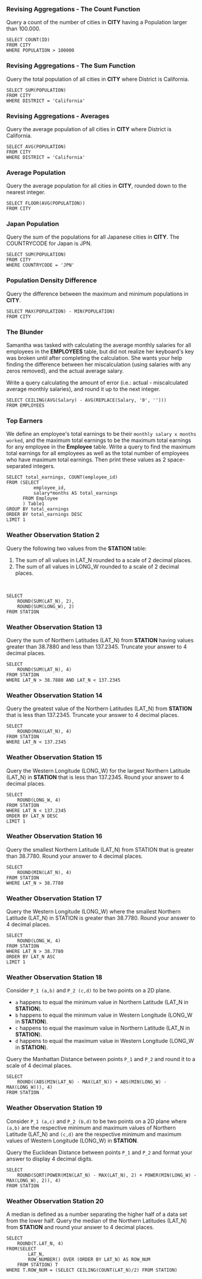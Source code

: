 ### Revising Aggregations - The Count Function

Query a count of the number of cities in **CITY** having a Population larger than 100.000.
<br>

    SELECT COUNT(ID)
    FROM CITY
    WHERE POPULATION > 100000

### Revising Aggregations - The Sum Function

Query the total population of all cities in **CITY** where District is California.
<br>

    SELECT SUM(POPULATION)
    FROM CITY
    WHERE DISTRICT = 'California'

### Revising Aggregations - Averages

Query the average population of all cities in **CITY** where District is California.
<br>

    SELECT AVG(POPULATION)
    FROM CITY
    WHERE DISTRICT = 'California'

### Average Population

Query the average population for all cities in **CITY**, rounded down to the nearest integer.
<br>

    SELECT FLOOR(AVG(POPULATION))
    FROM CITY

### Japan Population

Query the sum of the populations for all Japanese cities in **CITY**. The COUNTRYCODE for Japan is JPN.
<br>

    SELECT SUM(POPULATION)
    FROM CITY
    WHERE COUNTRYCODE = 'JPN'

### Population Density Difference

Query the difference between the maximum and minimum populations in **CITY**.
<br>

    SELECT MAX(POPULATION) - MIN(POPULATION)
    FROM CITY

### The Blunder

Samantha was tasked with calculating the average monthly salaries for all employees in the **EMPLOYEES** table, but did not realize her keyboard's  key was broken 
until after completing the calculation. She wants your help finding the difference between her miscalculation (using salaries with any zeros removed), and the actual 
average salary.

Write a query calculating the amount of error (i.e.: actual - miscalculated average monthly salaries), and round it up to the next integer.
<br>

    SELECT CEILING(AVG(Salary) - AVG(REPLACE(Salary, '0', '')))
    FROM EMPLOYEES

### Top Earners

We define an employee's total earnings to be their `monthly salary x months worked`, and the maximum total earnings to be the maximum total earnings for any employee
in the **Employee** table. Write a query to find the maximum total earnings for all employees as well as the total number of employees who have maximum total earnings.
Then print these values as 2 space-separated integers.
<br>

    SELECT total_earnings, COUNT(employee_id)
    FROM (SELECT 
              employee_id, 
              salary*months AS total_earnings 
          FROM Employee
          ) Table1
    GROUP BY total_earnings
    ORDER BY total_earnings DESC
    LIMIT 1

### Weather Observation Station 2

Query the following two values from the **STATION** table:
1. The sum of all values in LAT_N rounded to a scale of 2 decimal places.
2. The sum of all values in LONG_W rounded to a scale of 2 decimal places.
<br>

    SELECT
        ROUND(SUM(LAT_N), 2),
        ROUND(SUM(LONG_W), 2)
    FROM STATION

### Weather Observation Station 13

Query the sum of Northern Latitudes (LAT_N) from **STATION** having values greater than 38.7880 and less than 137.2345. Truncate your answer to 4 decimal places.
<br>

    SELECT
        ROUND(SUM(LAT_N), 4)
    FROM STATION
    WHERE LAT_N > 38.7880 AND LAT_N < 137.2345

### Weather Observation Station 14

Query the greatest value of the Northern Latitudes (LAT_N) from **STATION** that is less than 137.2345. Truncate your answer to 4 decimal places.
<br>

    SELECT
        ROUND(MAX(LAT_N), 4)
    FROM STATION
    WHERE LAT_N < 137.2345

### Weather Observation Station 15

Query the Western Longitude (LONG_W) for the largest Northern Latitude (LAT_N) in **STATION** that is less than 137.2345. Round your answer to 4 decimal places.
<br>

    SELECT
        ROUND(LONG_W, 4)
    FROM STATION
    WHERE LAT_N < 137.2345
    ORDER BY LAT_N DESC
    LIMIT 1

### Weather Observation Station 16

Query the smallest Northern Latitude (LAT_N) from STATION that is greater than 38.7780. Round your answer to 4 decimal places.
<br>

    SELECT
        ROUND(MIN(LAT_N), 4)
    FROM STATION
    WHERE LAT_N > 38.7780

### Weather Observation Station 17

Query the Western Longitude (LONG_W) where the smallest Northern Latitude (LAT_N) in STATION is greater than 38.7780. Round your answer to 4 decimal places.
<br>

    SELECT
        ROUND(LONG_W, 4)
    FROM STATION
    WHERE LAT_N > 38.7780
    ORDER BY LAT_N ASC
    LIMIT 1

### Weather Observation Station 18

Consider `P_1 (a,b)` and `P_2 (c,d)` to be two points on a 2D plane.

- `a` happens to equal the minimum value in Northern Latitude (LAT_N in **STATION**).
- `b` happens to equal the minimum value in Western Longitude (LONG_W in **STATION**).
- `c` happens to equal the maximum value in Northern Latitude (LAT_N in **STATION**).
- `d` happens to equal the maximum value in Western Longitude (LONG_W in **STATION**).

Query the Manhattan Distance between points `P_1` and `P_2` and round it to a scale of 4 decimal places.
<br>

    SELECT
        ROUND((ABS(MIN(LAT_N) - MAX(LAT_N)) + ABS(MIN(LONG_W) - MAX(LONG_W))), 4)
    FROM STATION

### Weather Observation Station 19

Consider `P_1 (a,c)` and `P_2 (b,d)` to be two points on a 2D plane where `(a,b)` are the respective minimum and maximum values of Northern Latitude (LAT_N) and
`(c,d)` are the respective minimum and maximum values of Western Longitude (LONG_W) in **STATION**.

Query the Euclidean Distance between points `P_1` and `P_2` and format your answer to display 4 decimal digits.
<br>

    SELECT
        ROUND(SQRT(POWER(MIN(LAT_N) - MAX(LAT_N), 2) + POWER(MIN(LONG_W) - MAX(LONG_W), 2)), 4)
    FROM STATION

### Weather Observation Station 20

A median is defined as a number separating the higher half of a data set from the lower half. Query the median of the Northern Latitudes (LAT_N) from **STATION** 
and round your answer to 4 decimal places.
<br>

    SELECT
        ROUND(T.LAT_N, 4)
    FROM(SELECT
            LAT_N,
            ROW_NUMBER() OVER (ORDER BY LAT_N) AS ROW_NUM
        FROM STATION) T
    WHERE T.ROW_NUM = (SELECT CEILING(COUNT(LAT_N)/2) FROM STATION)

